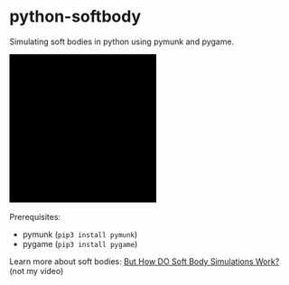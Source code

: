 # python-softbody
Simulating soft bodies in python using pymunk and pygame.


![](https://github.com/ien1/python-softbody/blob/main/result.gif)


Prerequisites:
* pymunk (`pip3 install pymunk`)
* pygame (`pip3 install pygame`)

Learn more about soft bodies: [But How DO Soft Body Simulations Work?](https://www.youtube.com/watch?v=kyQP4t_wOGI) (not my video)
